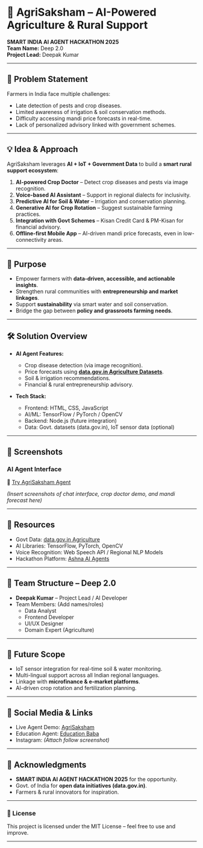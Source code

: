 # 🌱 AgriSaksham – AI-Powered Agriculture & Rural Support  
**SMART INDIA AI AGENT HACKATHON 2025**  
**Team Name:** Deep 2.0  
**Project Lead:** Deepak Kumar  

---

## 🚜 Problem Statement  
Farmers in India face multiple challenges:  
- Late detection of pests and crop diseases.  
- Limited awareness of irrigation & soil conservation methods.  
- Difficulty accessing mandi price forecasts in real-time.  
- Lack of personalized advisory linked with government schemes.  

---

## 💡 Idea & Approach  
AgriSaksham leverages **AI + IoT + Government Data** to build a **smart rural support ecosystem**:  
1. **AI-powered Crop Doctor** – Detect crop diseases and pests via image recognition.  
2. **Voice-based AI Assistant** – Support in regional dialects for inclusivity.  
3. **Predictive AI for Soil & Water** – Irrigation and conservation planning.  
4. **Generative AI for Crop Rotation** – Suggest sustainable farming practices.  
5. **Integration with Govt Schemes** – Kisan Credit Card & PM-Kisan for financial advisory.  
6. **Offline-first Mobile App** – AI-driven mandi price forecasts, even in low-connectivity areas.  

---

## 🎯 Purpose  
- Empower farmers with **data-driven, accessible, and actionable insights**.  
- Strengthen rural communities with **entrepreneurship and market linkages**.  
- Support **sustainability** via smart water and soil conservation.  
- Bridge the gap between **policy and grassroots farming needs**.  

---

## 🛠️ Solution Overview  
- **AI Agent Features:**  
  - Crop disease detection (via image recognition).  
  - Price forecasts using **[data.gov.in Agriculture Datasets](https://data.gov.in/sector/agriculture)**.  
  - Soil & irrigation recommendations.  
  - Financial & rural entrepreneurship advisory.  

- **Tech Stack:**  
  - Frontend: HTML, CSS, JavaScript  
  - AI/ML: TensorFlow / PyTorch / OpenCV  
  - Backend: Node.js (future integration)  
  - Data: Govt. datasets (data.gov.in), IoT sensor data (optional)  

---

## 📸 Screenshots  
### AI Agent Interface  
🔗 [Try AgriSaksham Agent](https://app.ashna.ai/chat?agent=agrisaksham-uu6Oo)  

*(Insert screenshots of chat interface, crop doctor demo, and mandi forecast here)*  

---

## 🔗 Resources  
- Govt Data: [data.gov.in Agriculture](https://data.gov.in/sector/agriculture)  
- AI Libraries: TensorFlow, PyTorch, OpenCV  
- Voice Recognition: Web Speech API / Regional NLP Models  
- Hackathon Platform: [Ashna AI Agents](https://app.ashna.ai/)  

---

## 👥 Team Structure – Deep 2.0  
- **Deepak Kumar** – Project Lead / AI Developer  
- Team Members: (Add names/roles)  
  - Data Analyst  
  - Frontend Developer  
  - UI/UX Designer  
  - Domain Expert (Agriculture)  

---

## 🚀 Future Scope  
- IoT sensor integration for real-time soil & water monitoring.  
- Multi-lingual support across all Indian regional languages.  
- Linkage with **microfinance & e-market platforms**.  
- AI-driven crop rotation and fertilization planning.  

---

## 📲 Social Media & Links  
- Live Agent Demo: [AgriSaksham](https://app.ashna.ai/chat?agent=agrisaksham-uu6Oo)  
- Education Agent: [Education Baba](https://app.ashna.ai/chat?agent=education-baba-BVw0r)  
- Instagram: *(Attach follow screenshot)*  

---

## 🙏 Acknowledgments  
- **SMART INDIA AI AGENT HACKATHON 2025** for the opportunity.  
- Govt. of India for **open data initiatives (data.gov.in)**.  
- Farmers & rural innovators for inspiration.  

---

### 📌 License  
This project is licensed under the MIT License – feel free to use and improve.  

---
